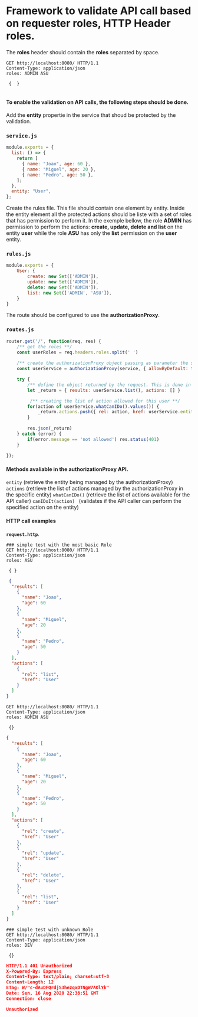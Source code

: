 # Framework to validate API call based on requester roles, HTTP Header roles.

The **roles** header should contain the **roles** separated by space.

```
GET http://localhost:8080/ HTTP/1.1
Content-Type: application/json
roles: ADMIN ASU

 {  }
 
```

#### To enable the validation on API calls, the following steps should be done.
Add the **entity** propertie in the service that shoud be protected by the validation.

### **`service.js`**
```javascript
module.exports = {
  list: () => {
    return [
      { name: "Joao", age: 60 },
      { name: "Miguel", age: 20 },
      { name: "Pedro", age: 50 },
    ];
  },
  entity: "User",
};

```

Create the rules file. This file should contain one element by entity. Inside the entity element all the protected actions should be liste with a set of roles that has permission to perform it. In the exemple bellow, the role **ADMIN** has permission to perform the actions: **create, update, delete and list** on the entity **user** while the role **ASU** has only the **list** permission on the **user** entity. 
### **`rules.js`**
```javascript
module.exports = {
    User: {
        create: new Set(['ADMIN']),
        update: new Set(['ADMIN']),
        delete: new Set(['ADMIN']),
        list: new Set(['ADMIN', 'ASU']),
    }
}

```

The route should be configured to use the **authorizationProxy**.

### **`routes.js`**
```javascript
router.get('/', function(req, res) {
    /** get the roles **/
    const userRoles = req.headers.roles.split(' ')
    
    /** create the authorizationProxy object passing as parameter the service that should be protected, the option allowByDefault instructs the authorizationProxy to throw an error if the requested method is not defined inside the roles.js file **/
    const userService = authorizationProxy(service, { allowByDefault: false })(userRoles)

    try {
        /** define the object returned by the request. This is done in order to provide more information to the API caller. **/
        let _return = { results: userService.list(), actions: [] }

         /** creating the list of action allowed for this user **/
        for(action of userService.whatCanIDo().values()) {
            _return.actions.push({ rel: action, href: userService.entity })
        }
        
        res.json(_return)
    } catch (error) {
        if(error.message == 'not allowed') res.status(401)
    }
    
});
```

#### Methods avaliable in the **authorizationProxy** API.
```entity``` (retrieve the entity being managed by the authorizationProxy)
```actions``` (retrieve the list of actions managed by the authorizationProxy in the specific entity)
```whatCanIDo()``` (retrieve the list of actions available for the API caller)
```canIDoIt(action) ``` (validates if the API caller can perform the specified action on the entity)

#### HTTP call examples 
**`request.http`**.

```
### simple test with the most basic Role
GET http://localhost:8080/ HTTP/1.1
Content-Type: application/json
roles: ASU

 { }
```

```json
 {
  "results": [
    {
      "name": "Joao",
      "age": 60
    },
    {
      "name": "Miguel",
      "age": 20
    },
    {
      "name": "Pedro",
      "age": 50
    }
  ],
  "actions": [
    {
      "rel": "list",
      "href": "User"
    }
  ]
}
```

```
GET http://localhost:8080/ HTTP/1.1
Content-Type: application/json
roles: ADMIN ASU

 {}
```

```json
{
  "results": [
    {
      "name": "Joao",
      "age": 60
    },
    {
      "name": "Miguel",
      "age": 20
    },
    {
      "name": "Pedro",
      "age": 50
    }
  ],
  "actions": [
    {
      "rel": "create",
      "href": "User"
    },
    {
      "rel": "update",
      "href": "User"
    },
    {
      "rel": "delete",
      "href": "User"
    },
    {
      "rel": "list",
      "href": "User"
    }
  ]
}
```

```
### simple test with unknown Role
GET http://localhost:8080/ HTTP/1.1
Content-Type: application/json
roles: DEV

 {}
 ```
 
 ```json
HTTP/1.1 401 Unauthorized
X-Powered-By: Express
Content-Type: text/plain; charset=utf-8
Content-Length: 12
ETag: W/"c-dAuDFQrdjS3hezqxDTNgW7AOlYk"
Date: Sun, 16 Aug 2020 22:38:51 GMT
Connection: close

Unauthorized
 ```
